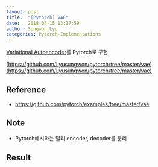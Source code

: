 ```yaml
---
layout: post
title:  "[Pytorch] VAE"
date:   2018-04-15 13:17:59
author: Sungwon Lyu
categories: Pytorch-Implementations
---
```


[Variational Autoencoder](https://lyusungwon.github.io/dl/2018/02/11/vae.html)를 Pytorch로 구현

[https://github.com/Lyusungwon/pytorch/tree/master/vae](https://github.com/Lyusungwon/pytorch/tree/master/vae)

## Reference
- https://github.com/pytorch/examples/tree/master/vae

## Note 
- Pytorch예시와는 달리 encoder, decoder를 분리

## Result


